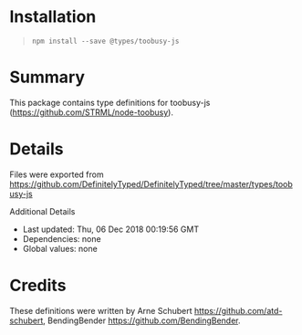 # Installation
> `npm install --save @types/toobusy-js`

# Summary
This package contains type definitions for toobusy-js (https://github.com/STRML/node-toobusy).

# Details
Files were exported from https://github.com/DefinitelyTyped/DefinitelyTyped/tree/master/types/toobusy-js

Additional Details
 * Last updated: Thu, 06 Dec 2018 00:19:56 GMT
 * Dependencies: none
 * Global values: none

# Credits
These definitions were written by Arne Schubert <https://github.com/atd-schubert>, BendingBender <https://github.com/BendingBender>.
